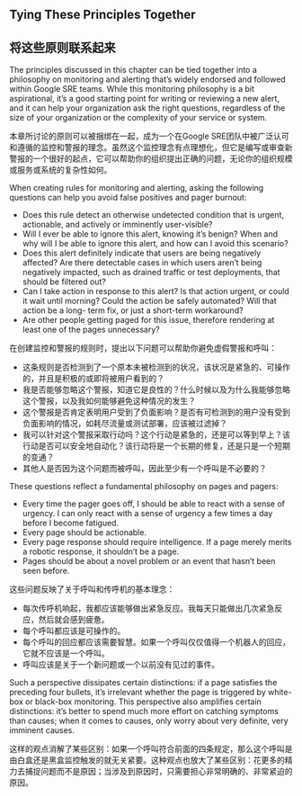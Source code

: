 ## **Tying These Principles Together**

## **将这些原则联系起来**

The principles discussed in this chapter can be tied together into a philosophy on monitoring and alerting that’s widely endorsed and followed within Google SRE teams. While this monitoring philosophy is a bit aspirational, it’s a good starting point for writing or reviewing a new alert, and it can help your organization ask the right questions, regardless of the size of your organization or the complexity of your service or system.

本章所讨论的原则可以被捆绑在一起，成为一个在Google SRE团队中被广泛认可和遵循的监控和警报的理念。虽然这个监控理念有点理想化，但它是编写或审查新警报的一个很好的起点，它可以帮助你的组织提出正确的问题，无论你的组织规模或服务或系统的复杂性如何。

When creating rules for monitoring and alerting, asking the following questions can help you avoid false positives and pager burnout:

* Does this rule detect an otherwise undetected condition that is urgent, actionable, and actively or imminently user-visible?
* Will I ever be able to ignore this alert, knowing it’s benign? When and why will I be able to ignore this alert, and how can I avoid this scenario?
* Does this alert definitely indicate that users are being negatively affected? Are there detectable cases in which users aren’t being negatively impacted, such as drained traffic or test deployments, that should be filtered out?
* Can I take action in response to this alert? Is that action urgent, or could it wait until morning? Could the action be safely automated? Will that action be a long- term fix, or just a short-term workaround?
* Are other people getting paged for this issue, therefore rendering at least one of the pages unnecessary?

在创建监控和警报的规则时，提出以下问题可以帮助你避免虚假警报和呼叫：

* 这条规则是否检测到了一个原本未被检测到的状况，该状况是紧急的、可操作的，并且是积极的或即将被用户看到的？
* 我是否能够忽略这个警报，知道它是良性的？什么时候以及为什么我能够忽略这个警报，以及我如何能够避免这种情况的发生？
* 这个警报是否肯定表明用户受到了负面影响？是否有可检测到的用户没有受到负面影响的情况，如耗尽流量或测试部署，应该被过滤掉？
* 我可以针对这个警报采取行动吗？这个行动是紧急的，还是可以等到早上？该行动是否可以安全地自动化？该行动将是一个长期的修复，还是只是一个短期的变通？
* 其他人是否因为这个问题而被呼叫，因此至少有一个呼叫是不必要的？

These questions reflect a fundamental philosophy on pages and pagers:

* Every time the pager goes off, I should be able to react with a sense of urgency. I can only react with a sense of urgency a few times a day before I become fatigued.
* Every page should be actionable.
* Every page response should require intelligence. If a page merely merits a robotic response, it shouldn’t be a page.
* Pages should be about a novel problem or an event that hasn’t been seen before.

这些问题反映了关于呼叫和传呼机的基本理念：

* 每次传呼机响起，我都应该能够做出紧急反应。我每天只能做出几次紧急反应，然后就会感到疲惫。
* 每个呼叫都应该是可操作的。
* 每个呼叫的回应都应该需要智慧。如果一个呼叫仅仅值得一个机器人的回应，它就不应该是一个呼叫。
* 呼叫应该是关于一个新问题或一个以前没有见过的事件。

Such a perspective dissipates certain distinctions: if a page satisfies the preceding four bullets, it’s irrelevant whether the page is triggered by white-box or black-box monitoring. This perspective also amplifies certain distinctions: it’s better to spend much more effort on catching symptoms than causes; when it comes to causes, only worry about very definite, very imminent causes.

这样的观点消解了某些区别：如果一个呼叫符合前面的四条规定，那么这个呼叫是由白盒还是黑盒监控触发的就无关紧要。这种观点也放大了某些区别：花更多的精力去捕捉问题而不是原因；当涉及到原因时，只需要担心非常明确的、非常紧迫的原因。
